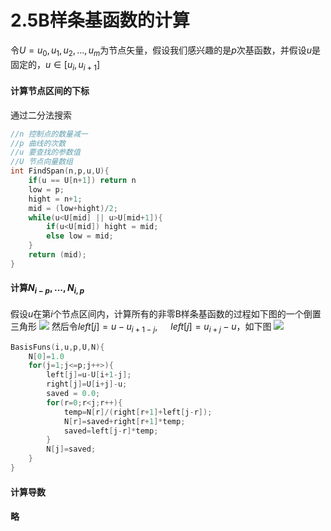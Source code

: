 # 2.5B样条基函数的计算


令$U={u_0,u_1,u_2,...,u_m}$为节点矢量，假设我们感兴趣的是$p$次基函数，并假设$u$是固定的，$u \in [u_i,u_{i+1}]$
#### 计算节点区间的下标
通过二分法搜索
``` c
//n 控制点的数量减一
//p 曲线的次数
//u 要查找的参数值
//U 节点向量数组
int FindSpan(n,p,u,U){
    if(u == U[n+1]) return n
    low = p;
    hight = n+1;
    mid = (low+hight)/2;
    while(u<U[mid] || u>U[mid+1]){
        if(u<U[mid]) hight = mid;
        else low = mid;
    }
    return (mid);
}
```
#### 计算$N_{i-p},...,N_{i,p}$
假设$u$在第$i$个节点区间内，计算所有的非零B样条基函数的过程如下图的一个倒置三角形
![](/Nurbs/1682777846388.jpg)
然后令$left[j]=u-u_{i+1-j}, \;\;\;\;\;\; left[j]=u_{i+j}-u$，如下图
![](/Nurbs/1682777501183.jpg)
```c
BasisFuns(i,u,p,U,N){
    N[0]=1.0
    for(j=1;j<=p;j++>){
        left[j]=u-U[i+1-j];
        right[j]=U[i+j]-u;
        saved = 0.0;      
        for(r=0;r<j;r++){
            temp=N[r]/(right[r+1]+left[j-r]);
            N[r]=saved+right[r+1]*temp;
            saved=left[j-r]*temp;
        }
        N[j]=saved;
    }
}
```
#### 计算导数
#### 略
